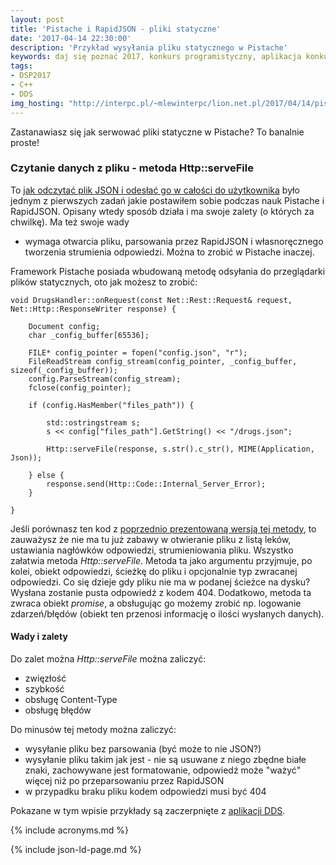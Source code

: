 ```yaml
---
layout: post
title: 'Pistache i RapidJSON - pliki statyczne'
date: '2017-04-14 22:30:00'
description: 'Przykład wysyłania pliku statycznego w Pistache'
keywords: daj się poznać 2017, konkurs programistyczny, aplikacja konkursowa, drug dose framework, aplikacja mobilna, pas pediatryczny, dawkowanie leków,  pistache, rapidjson, json
tags:
- DSP2017
- C++
- DDS
img_hosting: "http://interpc.pl/~mlewinterpc/lion.net.pl/2017/04/14/pistache-i-rapidjson-pliki-statyczne/"
---
```


Zastanawiasz się jak serwować pliki statyczne w Pistache? To banalnie proste!

### Czytanie danych z pliku - metoda Http::serveFile

To [jak odczytać plik JSON i odesłać go w całości do użytkownika][1] było jednym z 
pierwszych zadań jakie postawiłem sobie podczas nauk Pistache i RapidJSON. Opisany
wtedy sposób działa i ma swoje zalety (o których za chwilkę). Ma też swoje wady
- wymaga otwarcia pliku, parsowania przez RapidJSON i własnoręcznego tworzenia 
strumienia odpowiedzi. Można to zrobić w Pistache inaczej.

Framework Pistache posiada wbudowaną metodę odsyłania do przeglądarki plików
statycznych, oto jak możesz to zrobić:

```
void DrugsHandler::onRequest(const Net::Rest::Request& request, Net::Http::ResponseWriter response) {
    
    Document config;
    char _config_buffer[65536];
    
    FILE* config_pointer = fopen("config.json", "r");
    FileReadStream config_stream(config_pointer, _config_buffer, sizeof(_config_buffer));
    config.ParseStream(config_stream);
    fclose(config_pointer);
    
    if (config.HasMember("files_path")) {
        
        std::ostringstream s;
        s << config["files_path"].GetString() << "/drugs.json";
        
        Http::serveFile(response, s.str().c_str(), MIME(Application, Json));
            
    } else {
        response.send(Http::Code::Internal_Server_Error);
    }
    
}
```

Jeśli porównasz ten kod z [poprzednio prezentowaną wersją tej metody][1], to 
zauważysz że nie ma tu już zabawy w otwieranie pliku z listą leków, ustawiania
nagłówków odpowiedzi, strumieniowania pliku. Wszystko załatwia metoda 
*Http::serveFile*. Metoda ta jako argumentu przyjmuje, po kolei, obiekt odpowiedzi,
ścieżkę do pliku i opcjonalnie typ zwracanej odpowiedzi. Co się dzieje gdy pliku
nie ma w podanej ścieżce na dysku? Wysłana zostanie pusta odpowiedź z kodem 404.
Dodatkowo, metoda ta zwraca obiekt *promise*, a obsługując go możemy zrobić np. 
logowanie zdarzeń/błędów (obiekt ten przenosi informację o ilości wysłanych danych).

#### Wady i zalety

Do zalet można *Http::serveFile* można zaliczyć:

 * zwięzłość
 * szybkość
 * obsługę Content-Type
 * obsługę błędów

Do minusów tej metody można zaliczyć:

 * wysyłanie pliku bez parsowania (być może to nie JSON?)
 * wysyłanie pliku takim jak jest - nie są usuwane z niego zbędne białe znaki,
zachowywane jest formatowanie, odpowiedź może "ważyć" więcej niż po przeparsowaniu
przez RapidJSON
 * w przypadku braku pliku kodem odpowiedzi musi być 404

Pokazane w tym wpisie przykłady są zaczerpnięte z [aplikacji DDS][2].

[1]: /it/2017/03/30/pistache-i-rapidjson-czytanie-danych-z-pliku.html
[2]: https://github.com/maciejlew/drug-dose-server


{% include acronyms.md %}

{% include json-ld-page.md %}
